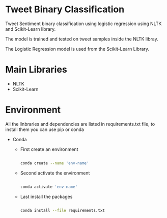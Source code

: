 # Tweet Binary Classification

Tweet Sentiment binary classification using logistic regression using NLTK and Scikit-Learn library.

The model is trained and tested on tweet samples inside the NLTK libray.

The Logistic Regression model is used from the Scikit-Learn Library.

# Main Libraries

 - NLTK
 - Scikit-Learn

# Environment

All the linbraries and dependencies are listed in requirements.txt file, to install them you can use pip or conda

- Conda

    - First create an environment 
  
        ```bash

        conda create --name 'env-name'

        ```

    - Second activate the environment 
  
        ```bash

        conda activate 'env-name'

        ```
    - Last install the packages
  
        ```bash

        conda install --file requirements.txt
        ```
